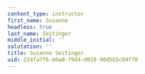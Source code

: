 ```yaml
---
content_type: instructor
first_name: Susanne
headless: true
last_name: Seitinger
middle_initial: ''
salutation: ''
title: Susanne Seitinger
uid: 224fa7f6-b6a0-79d4-d019-90d5b5c04f70
---
```

